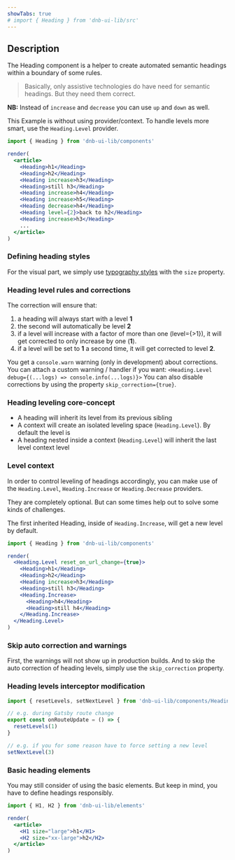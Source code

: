 ```yaml
---
showTabs: true
# import { Heading } from 'dnb-ui-lib/src'
---
```


## Description

The Heading component is a helper to create automated semantic headings within a boundary of some rules.

> Basically, only assistive technologies do have need for semantic headings. But they need them correct.

**NB:** Instead of `increase` and `decrease` you can use `up` and `down` as well.

This Example is without using provider/context. To handle levels more smart, use the `Heading.Level` provider.

```jsx
import { Heading } from 'dnb-ui-lib/components'

render(
  <article>
    <Heading>h1</Heading>
    <Heading>h2</Heading>
    <Heading increase>h3</Heading>
    <Heading>still h3</Heading>
    <Heading increase>h4</Heading>
    <Heading increase>h5</Heading>
    <Heading decrease>h4</Heading>
    <Heading level={2}>back to h2</Heading>
    <Heading increase>h3</Heading>
    ...
  </article>
)
```

### Defining heading styles

For the visual part, we simply use [typography styles](/uilib/typography/heading) with the `size` property.

### Heading level rules and corrections

The correction will ensure that:

1. a heading will always start with a level **1**
1. the second will automatically be level **2**
1. if a level will increase with a factor of more than one (level={>1}), it will get corrected to only increase by one (**1**).
1. if a level will be set to **1** a second time, it will get corrected to level **2**.

You get a `console.warn` warning (only in development) about corrections. You can attach a custom warning / handler if you want: `<Heading.Level debug={(...logs) => console.info(...logs)}>`
You can also disable corrections by using the property `skip_correction={true}`.

### Heading leveling core-concept

- A heading will inherit its level from its previous sibling
- A context will create an isolated leveling space (`Heading.Level`). By default the level is
- A heading nested inside a context (`Heading.Level`) will inherit the last level context level

### Level context

In order to control leveling of headings accordingly, you can make use of the `Heading.Level`, `Heading.Increase` or `Heading.Decrease` providers.

They are completely optional. But can some times help out to solve some kinds of challenges.

The first inherited Heading, inside of `Heading.Increase`, will get a new level by default.

```jsx
import { Heading } from 'dnb-ui-lib/components'

render(
  <Heading.Level reset_on_url_change={true}>
    <Heading>h1</Heading>
    <Heading>h2</Heading>
    <Heading increase>h3</Heading>
    <Heading>still h3</Heading>
    <Heading.Increase>
      <Heading>h4</Heading>
      <Heading>still h4</Heading>
    </Heading.Increase>
  </Heading.Level>
)
```

### Skip auto correction and warnings

First, the warnings will not show up in production builds. And to skip the auto correction of heading levels, simply use the `skip_correction` property.

### Heading levels interceptor modification

```js
import { resetLevels, setNextLevel } from 'dnb-ui-lib/components/Heading'

// e.g. during Gatsby route change
export const onRouteUpdate = () => {
  resetLevels(1)
}

// e.g. if you for some reason have to force setting a new level
setNextLevel(3)
```

### Basic heading elements

You may still consider of using the basic elements. But keep in mind, you have to define headings responsibly.

```jsx
import { H1, H2 } from 'dnb-ui-lib/elements'

render(
  <article>
    <H1 size="large">h1</H1>
    <H2 size="xx-large">h2</H2>
  </article>
)
```
